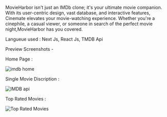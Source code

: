 MovieHarbor isn't just an IMDb clone; it's your ultimate movie companion. With its user-centric design, vast database, and interactive features, Cinemate elevates your movie-watching experience. Whether you're a cinephile, a casual viewer, or someone in search of the perfect movie night,MovieHarbor  has you covered.

Langueue used : Next Js, React Js, TMDB Api

Preview Screenshots -

Home Page : 

![imdb home](https://github.com/prajwalprogrammer/MovieHarbor/assets/63206330/bcea498f-0cc3-4f1a-963f-e55be0cfdb3e)

Single Movie Discription : 

![IMDB api](https://github.com/prajwalprogrammer/MovieHarbor/assets/63206330/ab7f7816-fe7d-4ed4-9531-f2e6d115cef4)

Top Rated Movies : 

![Top Rated Movies](https://github.com/prajwalprogrammer/MovieHarbor/assets/63206330/3767c030-4dae-44af-8d8f-f10d9b120046)


